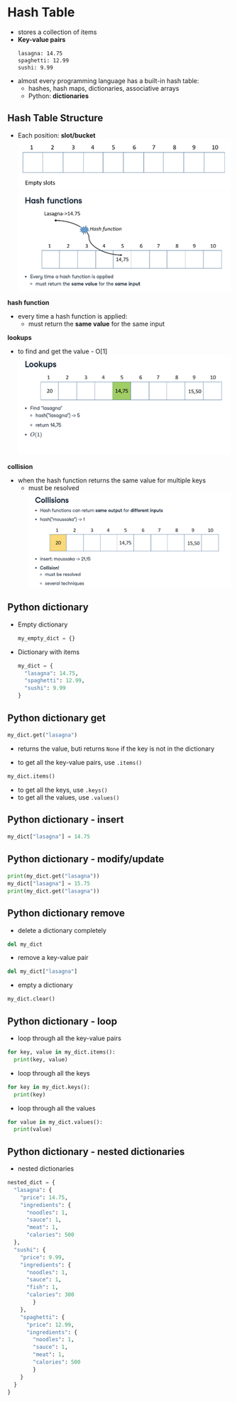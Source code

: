 # Hash Table
- stores a collection of items
- **Key-value pairs**
  ```
  lasagna: 14.75
  spaghetti: 12.99
  sushi: 9.99
  ```
- almost every programming language has a built-in hash table:
  - hashes, hash maps, dictionaries, associative arrays
  - Python: **dictionaries**

## Hash Table Structure
- Each position: **slot/bucket**
![hash table empty](./docs/hashtable-empty.png)
![hash table add](./docs/hashtable-add.png)

**hash function**
- every time a hash function is applied:
  - must return the **same value** for the same input

**lookups**
- to find and get the value - O[1]
![hash table lookup](./docs/hashtable-lookups.png)

**collision**
- when the hash function returns the same value for multiple keys
  - must be resolved
![hash table collision](./docs/hashtable-collisions.png)

## Python dictionary
- Empty dictionary
  ```python
  my_empty_dict = {}
  ```
- Dictionary with items
  ```python
  my_dict = {
    "lasagna": 14.75,
    "spaghetti": 12.99,
    "sushi": 9.99
  }
  ```

## Python dictionary get
```python
my_dict.get("lasagna")
```
- returns the value, buti returns `None` if the key is not in the dictionary

- to get all the key-value pairs, use `.items()`
```python
my_dict.items()
```
- to get all the keys, use `.keys()`
- to get all the values, use `.values()`

## Python dictionary - insert
```python
my_dict["lasagna"] = 14.75
```
## Python dictionary - modify/update
```python
print(my_dict.get("lasagna"))
my_dict["lasagna"] = 15.75
print(my_dict.get("lasagna"))
```
## Python dictionary remove
- delete a dictionary completely
```python
del my_dict
```

- remove a key-value pair
```python
del my_dict["lasagna"]
```

- empty a dictionary
```python
my_dict.clear()
```

## Python dictionary - loop
- loop through all the key-value pairs
```python
for key, value in my_dict.items():
  print(key, value)
```

- loop through all the keys
```python
for key in my_dict.keys():
  print(key)
```

- loop through all the values
```python
for value in my_dict.values():
  print(value)
```

## Python dictionary - nested dictionaries
- nested dictionaries
```python
nested_dict = {
  "lasagna": {
    "price": 14.75,
    "ingredients": {
      "noodles": 1,
      "sauce": 1,
      "meat": 1,
      "calories": 500
  },
  "sushi": {
    "price": 9.99,
    "ingredients": {
      "noodles": 1,
      "sauce": 1,
      "fish": 1,
      "calories": 300
        }
    },
    "spaghetti": {
      "price": 12.99,
      "ingredients": {
        "noodles": 1,
        "sauce": 1,
        "meat": 1,
        "calories": 500
        }
    }
  }
}